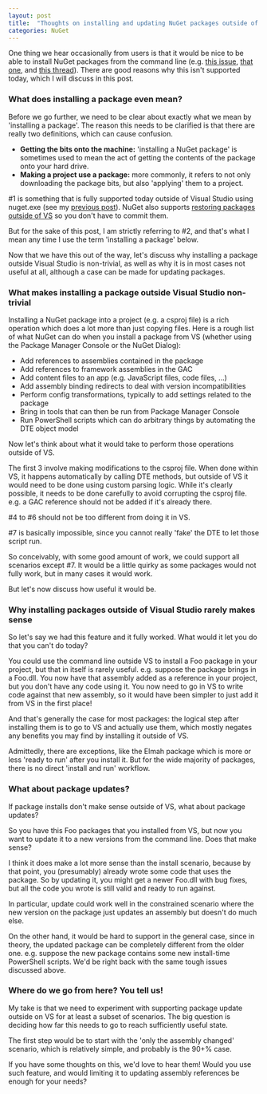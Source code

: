 ```yaml
---
layout: post
title:  "Thoughts on installing and updating NuGet packages outside of Visual Studio"
categories: NuGet
---
```



One thing we hear occasionally from users is that it would be nice to be able to install NuGet packages from the command line (e.g. [this issue](http://nuget.codeplex.com/workitem/818), [that one](http://nuget.codeplex.com/workitem/902), and [this thread](http://nuget.codeplex.com/discussions/246942)). There are good reasons why this isn't supported today, which I will discuss in this post.

### What does installing a package even mean?

Before we go further, we need to be clear about exactly what we mean by 'installing a package'. The reason this needs to be clarified is that there are really two definitions, which can cause confusion.
- **Getting the bits onto the machine:** 'installing a NuGet package' is sometimes used to mean the act of getting the contents of the package onto your hard drive.  
- **Making a project use a package:** more commonly, it refers to not only downloading the package bits, but also 'applying' them to a project.


#1 is something that is fully supported today outside of Visual Studio using nuget.exe (see my [previous post](http://blog.davidebbo.com/2011/01/installing-nuget-packages-directly-from.html)). NuGet also supports [restoring packages outside of VS](http://blog.davidebbo.com/2011/03/using-nuget-without-committing-packages.html) so you don't have to commit them.

But for the sake of this post, I am strictly referring to #2, and that's what I mean any time I use the term 'installing a package' below.

Now that we have this out of the way, let's discuss why installing a package outside Visual Studio is non-trivial, as well as why it is in most cases not useful at all, although a case can be made for updating packages.

### What makes installing a package outside Visual Studio non-trivial

Installing a NuGet package into a project (e.g. a csproj file) is a rich operation which does a lot more than just copying files. Here is a rough list of what NuGet can do when you install a package from VS (whether using the Package Manager Console or the NuGet Dialog):
- Add references to assemblies contained in the package  
- Add references to framework assemblies in the GAC  
- Add content files to an app (e.g. JavaScript files, code files, …)  
- Add assembly binding redirects to deal with version incompatibilities  
- Perform config transformations, typically to add settings related to the package  
- Bring in tools that can then be run from Package Manager Console  
- Run PowerShell scripts which can do arbitrary things by automating the DTE object model







Now let's think about what it would take to perform those operations outside of VS.

The first 3 involve making modifications to the csproj file. When done within VS, it happens automatically by calling DTE methods, but outside of VS it would need to be done using custom parsing logic. While it's clearly possible, it needs to be done carefully to avoid corrupting the csproj file. e.g. a GAC reference should not be added if it's already there.

#4 to #6 should not be too different from doing it in VS.

#7 is basically impossible, since you cannot really 'fake' the DTE to let those script run.

So conceivably, with some good amount of work, we could support all scenarios except #7. It would be a little quirky as some packages would not fully work, but in many cases it would work.

But let's now discuss how useful it would be.

### Why installing packages outside of Visual Studio rarely makes sense

So let's say we had this feature and it fully worked. What would it let you do that you can't do today?

You could use the command line outside VS to install a Foo package in your project, but that in itself is rarely useful. e.g. suppose the package brings in a Foo.dll. You now have that assembly added as a reference in your project, but you don't have any code using it. You now need to go in VS to write code against that new assembly, so it would have been simpler to just add it from VS in the first place!

And that's generally the case for most packages: the logical step after installing them is to go to VS and actually use them, which mostly negates any benefits you may find by installing it outside of VS.

Admittedly, there are exceptions, like the Elmah package which is more or less 'ready to run' after you install it. But for the wide majority of packages, there is no direct 'install and run' workflow.

### What about package updates?

If package installs don't make sense outside of VS, what about package updates?

So you have this Foo packages that you installed from VS, but now you want to update it to a new versions from the command line. Does that make sense?

I think it does make a lot more sense than the install scenario, because by that point, you (presumably) already wrote some code that uses the package. So by updating it, you might get a newer Foo.dll with bug fixes, but all the code you wrote is still valid and ready to run against.

In particular, update could work well in the constrained scenario where the new version on the package just updates an assembly but doesn't do much else.

On the other hand, it would be hard to support in the general case, since in theory, the updated package can be completely different from the older one. e.g. suppose the new package contains some new install-time PowerShell scripts. We'd be right back with the same tough issues discussed above.

### Where do we go from here? You tell us!

My take is that we need to experiment with supporting package update outside on VS for at least a subset of scenarios. The big question is deciding how far this needs to go to reach sufficiently useful state.

The first step would be to start with the 'only the assembly changed' scenario, which is relatively simple, and probably is the 90+% case.

If you have some thoughts on this, we'd love to hear them! Would you use such feature, and would limiting it to updating assembly references be enough for your needs?

